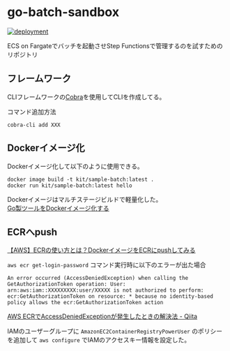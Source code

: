 # go-batch-sandbox
[![deployment](https://github.com/bigro/go-batch-sandbox/actions/workflows/deploy.yaml/badge.svg)](https://github.com/bigro/go-batch-sandbox/actions/workflows/deploy.yaml)

ECS on Fargateでバッチを起動させStep Functionsで管理するのを試すためのリポジトリ

## フレームワーク
CLIフレームワークの[Cobra](https://cobra.dev/)を使用してCLIを作成してる。

コマンド追加方法
```
cobra-cli add XXX
```

## Dockerイメージ化
Dockerイメージ化して以下のように使用できる。
```
docker image build -t kit/sample-batch:latest .
docker run kit/sample-batch:latest hello
```
Dockerイメージはマルチステージビルドで軽量化した。  
[Go製ツールをDockerイメージ化する](https://zenn.dev/kyoh86/articles/0561dd14d9dc1e572427)

## ECRへpush
[【AWS】ECRの使い方とは？DockerイメージをECRにpushしてみる](https://engineer-ninaritai.com/aws-ecr-use/)

`aws ecr get-login-password` コマンド実行時に以下のエラーが出た場合
```
An error occurred (AccessDeniedException) when calling the GetAuthorizationToken operation: User: arn:aws:iam::XXXXXXXXX:user/XXXXX is not authorized to perform: ecr:GetAuthorizationToken on resource: * because no identity-based policy allows the ecr:GetAuthorizationToken action
```
[AWS ECRでAccessDeniedExceptionが発生したときの解決法 - Qiita](https://qiita.com/yuki_0920/items/d78f5bd3c14c4dd12774)

IAMのユーザーグループに `AmazonEC2ContainerRegistryPowerUser` のポリシーを追加して `aws configure` でIAMのアクセスキー情報を設定した。
